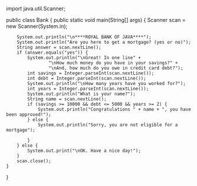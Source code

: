 import java.util.Scanner;

public class Bank {
    public static void main(String[] args) {
        Scanner scan = new Scanner(System.in);

        System.out.println("\n****ROYAL BANK OF JAVA****");
        System.out.println("Are you here to get a mortgage? (yes or no)");
        String answer = scan.nextLine();
        if (answer.equals("yes")) {
            System.out.println("\nGreat! In one line" +
                    "\nHow much money do you have in your savings?" +
                    "\nAnd, how much do you owe in credit card debt?");
            int savings = Integer.parseInt(scan.nextLine());
            int debt = Integer.parseInt(scan.nextLine());
            System.out.println("\nHow many years have you worked for?");
            int years = Integer.parseInt(scan.nextLine());
            System.out.println("What is your name?");
            String name = scan.nextLine();
            if (savings >= 10000 && debt <= 5000 && years >= 2) {
                System.out.println("Congratulations " + name + ", you have been approved!");
            } else {
                System.out.println("Sorry, you are not eligible for a mortgage");

            }
        } else {
            System.out.print("\nOK. Have a nice day!");
        }
        scan.close();
    }

}
